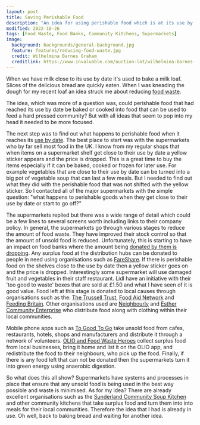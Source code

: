 ```yaml
---
layout: post
title: Saving Perishable Food
description: "An idea for using perishable food which is at its use by date."
modified: 2022-10-26
tags: [Food Waste, Food Banks, Community Kitchens, Supermarkets]
image:
  background: backgrounds/general-background.jpg
  feature: features/reducing-food-waste.jpg
  credit: Wilhelmina Barnes Graham
  creditlink: https://www.invaluable.com/auction-lot/wilhelmina-barnes-graham-cbe-british-1912-2004-su-128-c-c4244459c1
---
```


When we have milk close to its use by date it's used to bake a milk loaf. Slices of the delicious bread are quickly eaten. When I was kneading the dough for my recent loaf an idea struck me about reducing [food waste](https://www.businesswaste.co.uk/food-waste-2022-the-facts/).  

The idea, which was more of a question was, could perishable food that had reached its use by date be baked or cooked into food that can be used to feed a hard pressed community? But with all ideas that seem to pop into my head it needed to be more focused.  

The next step was to find out what happens to perishable food when it reaches its [use by date](https://www.highspeedtraining.co.uk/hub/use-by-best-before-dates-difference/).  The best place to start was with the supermarkets who by far sell most food in the UK.
I know from my regular shops that when items on a supermarket shelf get close to their use by date a yellow sticker appears and the price is dropped. This is a great time to buy the items especially if it can be baked, cooked or frozen for later use.  For example vegetables that are close to their use by date can be turned into a big pot of vegetable soup that can last a few meals. But I needed to find out what they did with the perishable food that was not shifted with the yellow sticker. So I contacted all of the major supermarkets with the simple question: "what happens to perishable goods when they get close to their use by date or start to go off?"

The supermarkets replied but there was a wide range of detail which could be a few lines to several screens worth including links to their company policy.  In general, the supermarkets go through various stages to reduce the amount of food waste. They have improved their stock control so that the amount of unsold food is reduced. Unfortunately, this is starting to have an impact on food banks where the amount being [donated by them is dropping](https://www.bbc.co.uk/news/business-63122864). Any surplus food at the distribution hubs can be donated to people in need using organisations such as [FareShare](https://fareshare.org.uk/). If there is perishable food on the shelves close to the use by date then a yellow sticker goes on and the price is dropped.  Interestingly some supermarket will use damaged fruit and vegetables in their staff restaurant.  Lidl have an initiative with their 'too good to waste' boxes that are sold at £1.50 and what I have seen of it is good value. Food left at this stage is donated to local causes through organisations such as the: [The Trussell Trust](https://www.trusselltrust.org/), [Food Aid Network](https://www.foodaidnetwork.org.uk/) and [Feeding Britain](https://feedingbritain.org/). Other organisations used are [Neighbourly](https://www.neighbourly.com/) and [Esther Community Enterprise](https://www.eceuk.org/projects-and-news/) who distribute food along with clothing within their local communities.

Mobile phone apps such as [To Good To Go](https://toogoodtogo.co.uk/en-gb) take unsold food from cafes, restaurants, hotels, shops and manufacturers and distribute it through a network of volunteers. [OLIO and Food Waste Heroes](https://olioex.com/get-involved/volunteer/food-waste-heroes/) collect surplus food from local businesses, bring it home and list it on the OLIO app, and redistribute the food to their neighbours, who pick up the food. Finally, if there is any food left that can not be donated then the supermarkets turn it into green energy using anaerobic digestion.

So what does this all show? Supermarkets have systems and processes in place that ensure that any unsold food is being used in the best way possible and waste is minimised. As for my idea? There are already excellent organisations such as the [Sunderland Community Soup Kitchen](https://www.facebook.com/sunderlandcommunitysoupkitchen/) and other community kitchens that take surplus food and turn them into into meals for their local communities.  Therefore the idea that I had is already in use. Oh well, back to baking bread and waiting for another idea.
